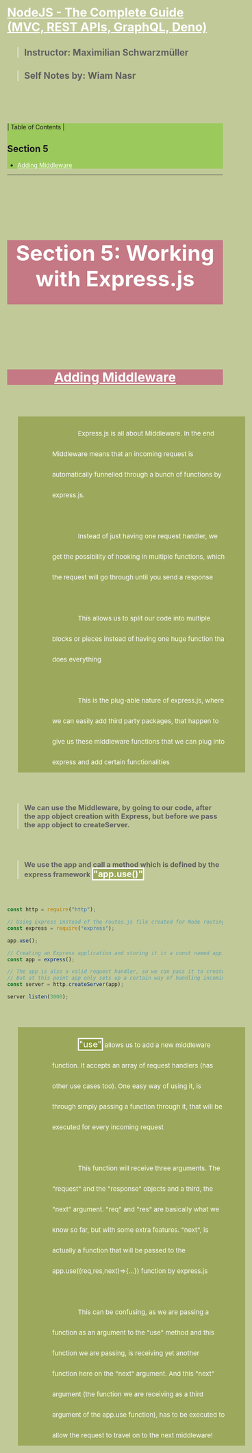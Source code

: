 <style>

    html {
        background:rgba(100,120,0,0.4);
    }



    .modules {
        width:100%;
        color: white;
        background:rgba(200,0,100,0.4);
        font-size:50px;
        text-align: center;
        height: 150px;
    }

    .headings3 {
        color: white;
        width:40%;        
        background:rgba(200,0,100,0.4);
        font-size:30px;
        text-align: center;
        margin-left: 30%;
        height: auto;
    }

    a {
        color: white;
    }

    .sectionHeading {
        color: white;
        width:100%;        
        background:rgba(200,0,100,0.4);
        font-size:30px;
        text-align: center;
        height: auto;
       

    }

    .paraS {
        color: white;
        width:80%;        
        background:rgba(100,120,0,0.4);
        font-size:15px;
        /* text-align: center; */
        margin-left: 5%;
        height: auto;
        padding: 1rem 3rem 0 5rem;
        line-height: 3rem;


    }

    .keyword {
        font-size: 20px;
        border-style: solid;
        color: white;
        background:rgba(100,120,0,0.4);
    }

    .toc {
        background-color: rgba(100, 200, 0, 0.4)

    }

    .tab {
        margin-left: 60px;
    }

    
</style>

# [NodeJS - The Complete Guide (MVC, REST APIs, GraphQL, Deno)](https://www.udemy.com/course/nodejs-the-complete-guide)

> ## Instructor: **Maximilian Schwarzmüller**

> ## Self Notes by: **Wiam Nasr**

<br></br>
<br></br>

<section class ="toc">
| Table of Contents |

## Section 5

- [Adding Middleware](#addingMiddleware)

</section>

<hr />

<br></br>
<br></br>

<h2 class="modules"> Section 5: Working with Express.js  </h2>

<br></br>
<br></br>

## <h2 class="sectionHeading" > <a id="addingMiddleware"> [Adding Middleware](https://www.udemy.com/course/nodejs-the-complete-guide/learn/lecture/11566256#overview)</a> </h2>

<br></br>

<p class="paraS"> <span class="tab"/>Express.js is all about Middleware. In the end Middleware means that an incoming request is automatically funnelled through a bunch of functions by express.js.<br></br><span class="tab"/>Instead of just having one request handler, we get the possibility of hooking in multiple functions, which the request will go through until you send a response<br></br><span class="tab"/>This allows us to split our code into multiple blocks or pieces instead of having one huge function tha does everything<br></br><span class="tab"/>This is the plug-able nature of express.js, where we can easily add third party packages, that happen to give us these middleware functions that we can plug into express and add certain functionalities  </p>
<br></br>

> ### We can use the Middleware, by going to our code, after the app object creation with Express, but before we pass the app object to createServer.

<br></br>

> ### We use the app and call a method which is defined by the express framework <span class="keyword">**"app.use()"**</span>

<br></br>

```javascript
const http = require("http");

// Using Express instead of the routes.js file created for Node routing in section 3
const express = require("express");

app.use();

// Creating an Express application and storing it in a const named app:
const app = express();

// The app is also a valid request handler, so we can pass it to createServer:
// But at this point app only sets up a certain way of handling incoming requests that is a key characteristic of express.js
const server = http.createServer(app);

server.listen(3000);
```

<br></br>

<p class="paraS"> <span class="tab"/> <span class="keyword">"use"</span> allows us to add a new middleware function. It accepts an array of request handlers (has other use cases too). One easy way of using it, is through simply passing a function through it, that will be executed for every incoming request<br></br><span class="tab"/>This function will receive three arguments. The "request" and the "response" objects and a third, the "next" argument. "req" and "res" are basically what we know so far, but with some extra features. "next", is actually a function that will be passed to the app.use((req,res,next)=>{...}) function by express.js<br></br><span class="tab"/> This can be confusing, as we are passing a function as an argument to the "use" method and this function we are passing, is receiving yet another function here on the "next" argument. And this "next" argument (the function we are receiving as a third argument of the app.use function), has to be executed to allow the request to travel on to the next middleware!</p>
<br></br>
